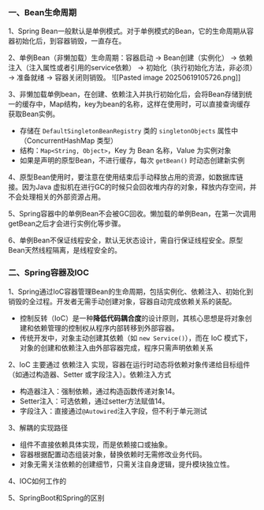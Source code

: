 ### 一、Bean生命周期

1、Spring Bean一般默认是单例模式。对于单例模式的Bean，它的生命周期从容器初始化后，到容器销毁，一直存在。

2、单例Bean（非懒加载）生命周期：容器启动 -> Bean创建（实例化） -> 依赖注入（注入属性或者引用的service依赖） -> 初始化（执行初始化方法，非必须） -> 准备就绪 -> 容器关闭则销毁。
![[Pasted image 20250619105726.png]]

3、非懒加载单例bean，在创建、依赖注入并执行初始化后，会将Bean存储到统一的缓存中，Map结构，key为bean的名称，这样在使用时，可以直接查询缓存获取Bean实例。
- 存储在 `DefaultSingletonBeanRegistry` 类的 `singletonObjects` 属性中（ConcurrentHashMap 类型）
- 结构：`Map<String, Object>`，Key 为 Bean 名称，Value 为实例对象
- 如果是声明的原型Bean，不进行缓存，每次 `getBean()` 时动态创建新实例

4、原型Bean使用时，要注意在使用结束后手动释放占用的资源，如数据库链接。因为Java 虚拟机在进行GC的时候只会回收堆内存的对象，释放内存空间，并不会处理相关的外部资源占用。

5、Spring容器中的单例Bean不会被GC回收。懒加载的单例Bean，在第一次调用getBean之后才会进行实例化等步骤。

6、单例Bean不保证线程安全，默认无状态设计，需自行保证线程安全。原型Bean天然线程隔离，是线程安全的。

### 二、Spring容器及IOC

1、Spring通过IoC容器管理Bean的生命周期，包括实例化、依赖注入、初始化到销毁的全过程。开发者无需手动创建对象，容器自动完成依赖关系的装配。
- 控制反转（IoC）是一种‌**降低代码耦合度**‌的设计原则，其核心思想是将对象创建和依赖管理的控制权从程序内部转移到外部容器。
- 传统开发中，对象主动创建其依赖（如 `new Service()`），而在 IoC 模式下，对象的创建和依赖注入由外部容器完成，程序只需声明依赖关系

2、‌IoC 主要通过 ‌依赖注入 实现，容器在运行时动态将依赖对象传递给目标组件（如通过构造器、Setter 或字段注入）。依赖注入方式‌
- ‌构造器注入：强制依赖，通过构造函数传递对象14。
- ‌Setter注入：可选依赖，通过setter方法赋值14。
- ‌字段注入‌：直接通过`@Autowired`注入字段，但不利于单元测试

3、‌解耦的实现路径‌
- 组件‌不直接依赖具体实现，而是依赖接口或抽象。
- 容器根据配置‌动态组装对象‌，替换依赖时无需修改业务代码。
- 对象无需关注依赖的创建细节，只需关注自身逻辑，提升模块独立性。

4、IOC如何工作的

5、SpringBoot和Spring的区别